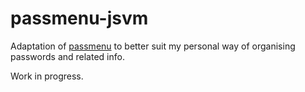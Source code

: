 # passmenu-jsvm

Adaptation of [passmenu] to better suit my personal way of organising passwords and related info.

Work in progress.

[passmenu]: https://git.zx2c4.com/password-store/tree/contrib/dmenu
